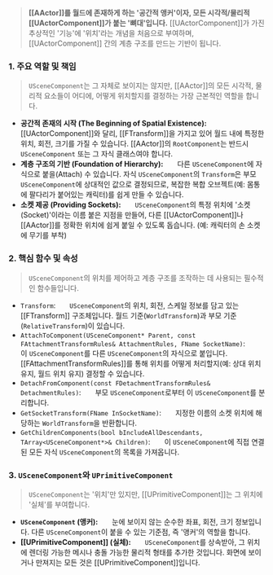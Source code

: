 > **[[AActor]]를 월드에 존재하게 하는 '공간적 앵커'이자, 모든 시각적/물리적 [[UActorComponent]]가 붙는 '뼈대'입니다.** [[UActorComponent]]가 가진 추상적인 '기능'에 '위치'라는 개념을 처음으로 부여하며, [[UActorComponent]] 간의 계층 구조를 만드는 기반이 됩니다.

### **1. 주요 역할 및 책임**
> `USceneComponent`는 그 자체로 보이지는 않지만, [[AActor]]의 모든 시각적, 물리적 요소들이 어디에, 어떻게 위치할지를 결정하는 가장 근본적인 역할을 합니다.
* **공간적 존재의 시작 (The Beginning of Spatial Existence):**
      [[UActorComponent]]와 달리, [[FTransform]]을 가지고 있어 월드 내에 특정한 위치, 회전, 크기를 가질 수 있습니다. [[AActor]]의 `RootComponent`는 반드시 `USceneComponent` 또는 그 자식 클래스여야 합니다.
* **계층 구조의 기반 (Foundation of Hierarchy):**
      다른 `USceneComponent`에 자식으로 붙을(Attach) 수 있습니다. 자식 `USceneComponent`의 `Transform`은 부모 `USceneComponent`에 상대적인 값으로 결정되므로, 복잡한 복합 오브젝트(예: 몸통에 팔다리가 붙어있는 캐릭터)를 쉽게 만들 수 있습니다.
* **소켓 제공 (Providing Sockets):**
      `USceneComponent`의 특정 위치에 '소켓(Socket)'이라는 이름 붙은 지점을 만들어, 다른 [[UActorComponent]]나 [[AActor]]를 정확한 위치에 쉽게 붙일 수 있도록 돕습니다. (예: 캐릭터의 손 소켓에 무기를 부착)

### **2. 핵심 함수 및 속성**
> `USceneComponent`의 위치를 제어하고 계층 구조를 조작하는 데 사용되는 필수적인 함수들입니다.
* `Transform`:
      `USceneComponent`의 위치, 회전, 스케일 정보를 담고 있는 [[FTransform]] 구조체입니다. 월드 기준(`WorldTransform`)과 부모 기준(`RelativeTransform`)이 있습니다.
* `AttachToComponent(USceneComponent* Parent, const FAttachmentTransformRules& AttachmentRules, FName SocketName)`:
      이 `USceneComponent`를 다른 `USceneComponent`의 자식으로 붙입니다. [[FAttachmentTransformRules]]를 통해 위치를 어떻게 처리할지(예: 상대 위치 유지, 월드 위치 유지) 결정할 수 있습니다.
* `DetachFromComponent(const FDetachmentTransformRules& DetachmentRules)`:
      부모 `USceneComponent`로부터 이 `USceneComponent`를 분리합니다.
* `GetSocketTransform(FName InSocketName)`:
      지정한 이름의 소켓 위치에 해당하는 `WorldTransform`을 반환합니다.
* `GetChildrenComponents(bool bIncludeAllDescendants, TArray<USceneComponent*>& Children)`:
      이 `USceneComponent`에 직접 연결된 모든 자식 `USceneComponent`의 목록을 가져옵니다.

### **3. `USceneComponent`와 `UPrimitiveComponent`**
> `USceneComponent`는 '위치'만 있지만, [[UPrimitiveComponent]]는 그 위치에 '실체'를 부여합니다.
* **`USceneComponent` (앵커):**
      눈에 보이지 않는 순수한 좌표, 회전, 크기 정보입니다. 다른 `USceneComponent`이 붙을 수 있는 기준점, 즉 '앵커'의 역할을 합니다.
* **[[UPrimitiveComponent]] (실체):**
      `USceneComponent`를 상속받아, 그 위치에 렌더링 가능한 메시나 충돌 가능한 물리적 형태를 추가한 것입니다. 화면에 보이거나 만져지는 모든 것은 [[UPrimitiveComponent]]입니다.